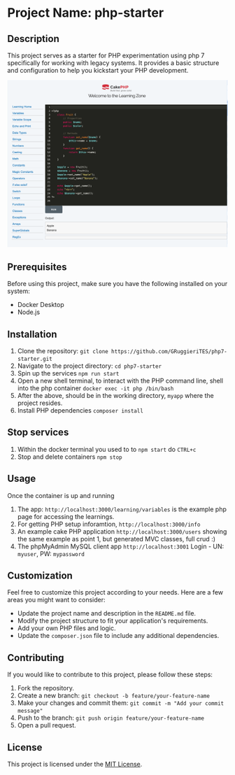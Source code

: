 # Project Name: php-starter

## Description
This project serves as a starter for PHP experimentation using php 7 specifically for working with legacy systems. It provides a basic structure and configuration to help you kickstart your PHP development.

!['learning screenshot'](./docs/images/learning.png)

## Prerequisites
Before using this project, make sure you have the following installed on your system:
- Docker Desktop
- Node.js

## Installation
1. Clone the repository: `git clone https://github.com/GRuggieriTES/php7-starter.git`
2. Navigate to the project directory: `cd php7-starter`
3. Spin up the services `npm run start`
4. Open a new shell terminal, to interact with the PHP command line, shell into the php container `docker exec -it php /bin/bash`
5. After the above, should be in the working directory, `myapp` where the project resides.
6. Install PHP dependencies `composer install`

## Stop services
1. Within the docker terminal you used to to `npm start` do `CTRL+c`
2. Stop and delete containers `npm stop`

## Usage
Once the container is up and running

1. The app: `http://localhost:3000/learning/variables` is the example php page for accessing the learnings.
2. For getting PHP setup inforamtion, `http://localhost:3000/info`
3. An example cake PHP application `http://localhost:3000/users` showing the same example as point 1, but generated MVC classes, full crud :)
2. The phpMyAdmin MySQL client app `http://localhost:3001` Login - UN: `myuser`, PW: `mypassword`

## Customization
Feel free to customize this project according to your needs. Here are a few areas you might want to consider:
- Update the project name and description in the `README.md` file.
- Modify the project structure to fit your application's requirements.
- Add your own PHP files and logic.
- Update the `composer.json` file to include any additional dependencies.

## Contributing
If you would like to contribute to this project, please follow these steps:
1. Fork the repository.
2. Create a new branch: `git checkout -b feature/your-feature-name`
3. Make your changes and commit them: `git commit -m "Add your commit message"`
4. Push to the branch: `git push origin feature/your-feature-name`
5. Open a pull request.

## License
This project is licensed under the [MIT License](https://opensource.org/licenses/MIT).
